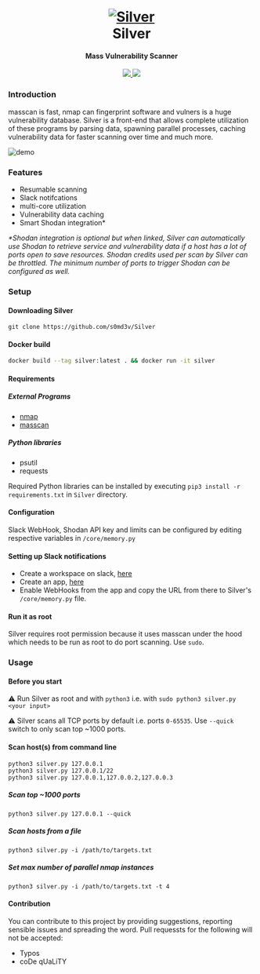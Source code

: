<h1 align="center">
  <br>
  <a href="https://github.com/s0md3v/Silver"><img src="https://i.ibb.co/bv3rqXs/silver.png" alt="Silver"></a>
  <br>
  Silver
  <br>
</h1>

<h4 align="center">Mass Vulnerability Scanner</h4>

<p align="center">
  <a href="https://github.com/s0md3v/Silver/releases">
    <img src="https://img.shields.io/github/release/s0md3v/Silver.svg">
  </a>
  <a href="https://github.com/s0md3v/Silver/issues?q=is%3Aissue+is%3Aclosed">
      <img src="https://img.shields.io/github/issues-closed-raw/s0md3v/Silver.svg">
  </a>
</p>

### Introduction

masscan is fast, nmap can fingerprint software and vulners is a huge vulnerability database. Silver is a front-end that allows
complete utilization of these programs by parsing data, spawning parallel processes, caching vulnerability data for faster
scanning over time and much more.

![demo](https://i.ibb.co/nPK8yD8/Untitled.png)

### Features

- Resumable scanning
- Slack notifcations
- multi-core utilization
- Vulnerability data caching
- Smart Shodan integration\*

_\*Shodan integration is optional but when linked, Silver can automatically use Shodan to retrieve service and vulnerability data if a host has a lot of ports open to save resources.
Shodan credits used per scan by Silver can be throttled. The minimum number of ports to trigger Shodan can be configured as well._

### Setup

#### Downloading Silver

`git clone https://github.com/s0md3v/Silver`

#### Docker build

```sh
docker build --tag silver:latest . && docker run -it silver
```

#### Requirements

##### External Programs

- [nmap](https://nmap.org/)
- [masscan](https://github.com/robertdavidgraham/masscan)

##### Python libraries

- psutil
- requests

Required Python libraries can be installed by executing `pip3 install -r requirements.txt` in `Silver` directory.

#### Configuration

Slack WebHook, Shodan API key and limits can be configured by editing respective variables in `/core/memory.py`

#### Setting up Slack notifications

- Create a workspace on slack, [here](https://slack.com/)
- Create an app, [here](https://api.slack.com/apps/new)
- Enable WebHooks from the app and copy the URL from there to Silver's `/core/memory.py` file.

#### Run it as root

Silver requires root permission because it uses masscan under the hood which needs to be run as root to do port scanning. Use `sudo`.

### Usage

#### Before you start

:warning: Run Silver as root and with `python3` i.e. with `sudo python3 silver.py <your input>`

:warning: Silver scans all TCP ports by default i.e. ports `0-65535`. Use `--quick` switch to only scan top ~1000 ports.

#### Scan host(s) from command line

```
python3 silver.py 127.0.0.1
python3 silver.py 127.0.0.1/22
python3 silver.py 127.0.0.1,127.0.0.2,127.0.0.3
```

##### Scan top ~1000 ports

```
python3 silver.py 127.0.0.1 --quick
```

##### Scan hosts from a file

```
python3 silver.py -i /path/to/targets.txt
```

##### Set max number of parallel nmap instances

```
python3 silver.py -i /path/to/targets.txt -t 4
```

#### Contribution

You can contribute to this project by providing suggestions, reporting sensible issues and spreading the word.
Pull requessts for the following will not be accepted:

- Typos
- coDe qUaLiTY
